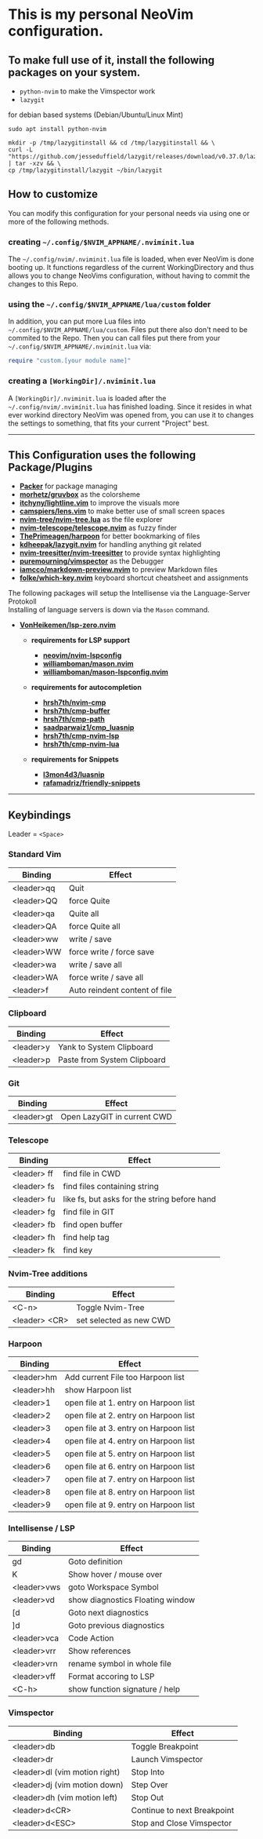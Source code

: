 # This is my personal NeoVim configuration.

## To make full use of it, install the following packages on your system.
- `python-nvim` to make the Vimspector work
- `lazygit`

for debian based systems (Debian/Ubuntu/Linux Mint)
```shell
sudo apt install python-nvim 

mkdir -p /tmp/lazygitinstall && cd /tmp/lazygitinstall && \
curl -L "https://github.com/jesseduffield/lazygit/releases/download/v0.37.0/lazygit_0.37.0_Linux_x86_64.tar.gz" | tar -xzv && \
cp /tmp/lazygitinstall/lazygit ~/bin/lazygit
```

## How to customize
You can modify this configuration for your personal needs via using one or more of the 
following methods.

### creating `~/.config/$NVIM_APPNAME/.nvimínit.lua` 
The `~/.config/nvim/.nviminit.lua` file is loaded, when ever NeoVim is done booting up.
It functions regardless of the current WorkingDirectory and thus allows you to 
change NeoVims configuration, without having to commit the changes to this Repo.

### using the `~/.config/$NVIM_APPNAME/lua/custom` folder
In addition, you can put more Lua files into `~/.config/$NVIM_APPNAME/lua/custom`.
Files put there also don't need to be commited to the Repo. Then you can call
files put there from your `~/.config/$NVIM_APPNAME/.nvimínit.lua` via:
```lua
require "custom.[your module name]"
```


### creating a `[WorkingDir]/.nviminit.lua`
A `[WorkingDir]/.nviminit.lua` is loaded after the `~/.config/nvim/.nvimínit.lua` has finished
loading. Since it resides in what ever workind directory NeoVim was opened from,
you can use it to changes the settings to something, that fits your current "Project" best.


---
## This Configuration uses the following Package/Plugins
- **[Packer](https://github.com/wbthomason/packer.nvim)** for package managing
- **[morhetz/gruvbox](https://github.com/morhetz/gruvbox)** as the colorsheme  
- **[itchyny/lightline.vim](https://github.com/itchyny/lightline.vim)** to improve the visuals more 
- **[camspiers/lens.vim](https://github.com/camspiers/lens.vim)** to make better use of small screen spaces
- **[nvim-tree/nvim-tree.lua](https://github.com/nvim-tree/nvim-tree.lua)** as the file explorer
- **[nvim-telescope/telescope.nvim](https://github.com/nvim-telescope/telescope.nvim)** as fuzzy finder
- **[ThePrimeagen/harpoon](https://github.com/ThePrimeagen/harpoon)** for better bookmarking of files
- **[kdheepak/lazygit.nvim](https://github.com/kdheepak/lazygit.nvim)** for handling anything git related
- **[nvim-treesitter/nvim-treesitter](https://github.com/nvim-treesitter/nvim-treesitter)** to provide syntax highlighting
- **[puremourning/vimspector](https://github.com/puremourning/vimspector)** as the Debugger
- **[iamcco/markdown-preview.nvim](https://github.com/iamcco/markdown-preview.nvim)** to preview Markdown files
- **[folke/which-key.nvim](https://github.com/folke/which-key.nvim)** keyboard shortcut cheatsheet and assignments

The following packages will setup the Intellisense via the Language-Server Protokoll  
Installing of language servers is down via the `Mason` command.

- **[VonHeikemen/lsp-zero.nvim](https://github.com/VonHeikemen/lsp-zero.nvim)**
    - **requirements for LSP support**
        - **[neovim/nvim-lspconfig](https://github.com/neovim/nvim-lspconfig)**
        - **[williamboman/mason.nvim](https://github.com/williamboman/mason.nvim)**
        - **[williamboman/mason-lspconfig.nvim](https://github.com/williamboman/mason-lspconfig.nvim)**

    - **requirements for autocompletion**
        - **[hrsh7th/nvim-cmp](https://github.com/hrsh7th/nvim-cmp)**
        - **[hrsh7th/cmp-buffer](https://github.com/hrsh7th/cmp-buffer)**
        - **[hrsh7th/cmp-path](https://github.com/hrsh7th/cmp-path)**
        - **[saadparwaiz1/cmp_luasnip](https://github.com/saadparwaiz1/cmp_luasnip)**
        - **[hrsh7th/cmp-nvim-lsp](https://github.com/hrsh7th/cmp-nvim-lsp)**
        - **[hrsh7th/cmp-nvim-lua](https://github.com/hrsh7th/cmp-nvim-lua)**

    - **requirements for Snippets**
        - **[l3mon4d3/luasnip](https://github.com/l3mon4d3/luasnip)**
        - **[rafamadriz/friendly-snippets](https://github.com/rafamadriz/friendly-snippets)**
---
## Keybindings

Leader = ` <Space> `

### Standard Vim
| Binding | Effect |
|---------|--------|
\<leader>qq | Quit |
\<leader>QQ | force Quite |
\<leader>qa | Quite all |
\<leader>QA | force Quite all|
\<leader>ww | write / save |
\<leader>WW | force write / force save |
\<leader>wa | write / save all |
\<leader>WA | force write / save all |
\<leader>f |  Auto reindent content of file |

### Clipboard
| Binding | Effect |
|---------|--------|
\<leader>y | Yank to System Clipboard |      
\<leader>p | Paste from System Clipboard |      

### Git
| Binding | Effect |
|---------|--------|
\<leader>gt | Open LazyGIT in current CWD |

### Telescope
| Binding | Effect |
|---------|--------|
\<leader> ff | find file in CWD 
\<leader> fs | find files containing string
\<leader> fu | like fs, but asks for the string before hand
\<leader> fg | find file in GIT
\<leader> fb | find open buffer
\<leader> fh | find help tag
\<leader> fk | find key


###  Nvim-Tree additions
| Binding | Effect |
|---------|--------|
\<C-n> | Toggle Nvim-Tree
\<leader> \<CR> | set selected as new CWD


### Harpoon
| Binding | Effect |
|---------|--------|
\<leader>hm | Add current File too Harpoon list |
\<leader>hh | show Harpoon list |
\<leader>1 | open file at 1. entry on Harpoon list |
\<leader>2 | open file at 2. entry on Harpoon list |
\<leader>3 | open file at 3. entry on Harpoon list |
\<leader>4 | open file at 4. entry on Harpoon list |
\<leader>5 | open file at 5. entry on Harpoon list |
\<leader>6 | open file at 6. entry on Harpoon list |
\<leader>7 | open file at 7. entry on Harpoon list |
\<leader>8 | open file at 8. entry on Harpoon list |
\<leader>9 | open file at 9. entry on Harpoon list |


### Intellisense / LSP
| Binding | Effect |
|---------|--------|
gd | Goto definition |
K | Show hover / mouse over |
\<leader>vws | goto Workspace Symbol|
\<leader>vd | show diagnostics Floating window|
\[d | Goto next diagnostics |
\]d | Goto previous diagnostics |
\<leader>vca | Code Action |
\<leader>vrr | Show references |
\<leader>vrn | rename symbol in whole file|
\<leader>vff | Format accoring to LSP |
\<C-h> | show function signature / help |


### Vimspector
| Binding | Effect |
|---------|--------|
\<leader>db| Toggle Breakpoint |  
\<leader>dr| Launch Vimspector |  
\<leader>dl (vim motion right)| Stop Into |  
\<leader>dj (vim motion down)| Step Over |  
\<leader>dh (vim motion left) | Stop Out |  
\<leader>d\<CR>| Continue to next Breakpoint |
\<leader>d\<ESC>| Stop and Close Vimspector |  

